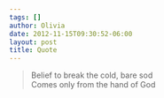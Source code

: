 ```yaml
---
tags: []
author: Olivia
date: 2012-11-15T09:30:52-06:00
layout: post
title: Quote
---
```


> Belief to break the cold, bare sod<br/>
> Comes only from the hand of God
